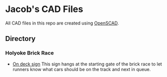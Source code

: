 # Jacob's CAD Files

All CAD files in this repo are created using [OpenSCAD](https://openscad.org).

## Directory

### Holyoke Brick Race

- [On deck sign](/HolyokeBrickRace/OnDeckSign.scad) This sign hangs at the starting gate of the brick race to let runners know what cars should be on the track and next in queue.
